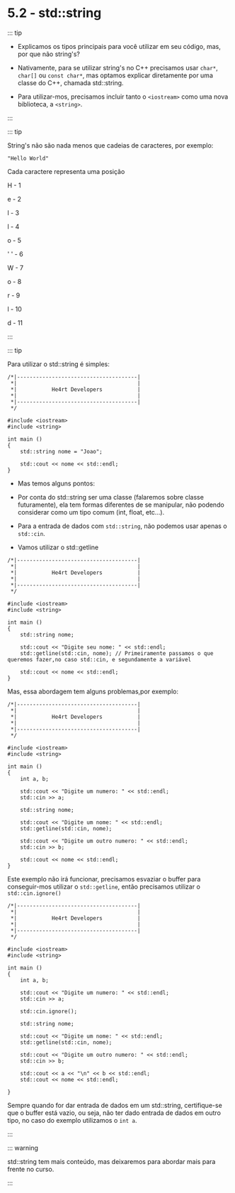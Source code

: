 # 5.2 - std::string

::: tip

- Explicamos os tipos principais para você utilizar em seu código, mas, por que não string's?

- Nativamente, para se utilizar string's no C++ precisamos usar `char*`, `char[]` ou `const char*`, mas optamos explicar diretamente por uma classe do C++, chamada std::string.

- Para utilizar-mos, precisamos incluir tanto o `<iostream>` como uma nova biblioteca, a `<string>`.

:::

::: tip

String's não são nada menos que cadeias de caracteres, por exemplo:

`"Hello World"`

Cada caractere representa uma posição

H - 1

e - 2

l - 3

l - 4

o - 5

' ' - 6

W - 7

o - 8

r - 9

l - 10

d - 11

:::

::: tip

Para utilizar o std::string é simples:

```cpp{0}
/*|--------------------------------------|
 *|                                      |
 *|           He4rt Developers           |
 *|                                      |
 *|--------------------------------------|
 */

#include <iostream>
#include <string>

int main ()
{
    std::string nome = "Joao";

    std::cout << nome << std::endl;
}
```

- Mas temos alguns pontos:

- Por conta do std::string ser uma classe (falaremos sobre classe futuramente), ela tem formas diferentes de se manipular, não podendo considerar como um tipo comum (int, float, etc...).

- Para a entrada de dados com `std::string`, não podemos usar apenas o `std::cin`.

- Vamos utilizar o std::getline

```cpp{0}
/*|--------------------------------------|
 *|                                      |
 *|           He4rt Developers           |
 *|                                      |
 *|--------------------------------------|
 */

#include <iostream>
#include <string>

int main ()
{
    std::string nome;

    std::cout << "Digite seu nome: " << std::endl;
    std::getline(std::cin, nome); // Primeiramente passamos o que queremos fazer,no caso std::cin, e segundamente a variável

    std::cout << nome << std::endl;
}
```

Mas, essa abordagem tem alguns problemas,por exemplo:

```cpp{0}
/*|--------------------------------------|
 *|                                      |
 *|           He4rt Developers           |
 *|                                      |
 *|--------------------------------------|
 */

#include <iostream>
#include <string>

int main ()
{
    int a, b;

    std::cout << "Digite um numero: " << std::endl;
    std::cin >> a;

    std::string nome;

    std::cout << "Digite um nome: " << std::endl;
    std::getline(std::cin, nome);

    std::cout << "Digite um outro numero: " << std::endl;
    std::cin >> b;

    std::cout << nome << std::endl;
}
```

Este exemplo não irá funcionar, precisamos esvaziar o buffer para conseguir-mos utilizar o `std::getline`, então precisamos utilizar o `std::cin.ignore()`

```cpp{0}
/*|--------------------------------------|
 *|                                      |
 *|           He4rt Developers           |
 *|                                      |
 *|--------------------------------------|
 */

#include <iostream>
#include <string>

int main ()
{
    int a, b;

    std::cout << "Digite um numero: " << std::endl;
    std::cin >> a;

    std::cin.ignore();

    std::string nome;

    std::cout << "Digite um nome: " << std::endl;
    std::getline(std::cin, nome);

    std::cout << "Digite um outro numero: " << std::endl;
    std::cin >> b;

    std::cout << a << "\n" << b << std::endl;
    std::cout << nome << std::endl;

}
```

Sempre quando for dar entrada de dados em um std::string, certifique-se que o buffer está vazio, ou seja, não ter dado entrada de dados em outro tipo, no caso do exemplo utilizamos o `int a`.

:::

::: warning

std::string tem mais conteúdo, mas deixaremos para abordar mais para frente no curso.

:::
